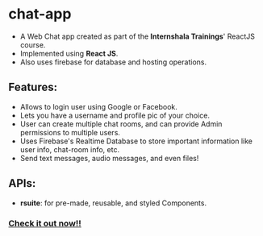 # chat-app
- A Web Chat app created as part of the **Internshala Trainings**' ReactJS course.
- Implemented using **React JS**.
- Also uses firebase for database and hosting operations.

## Features:
- Allows to login user using Google or Facebook.
- Lets you have a username and profile pic of your choice.
- User can create multiple chat rooms, and can provide Admin permissions to multiple users.
- Uses Firebase's Realtime Database to store important information like user info, chat-room info, etc.
- Send text messages, audio messages, and even files!

## APIs:
- **rsuite**: for pre-made, reusable, and styled Components.

### [Check it out now!!](https://chat-web-app-c9264.web.app/) 

